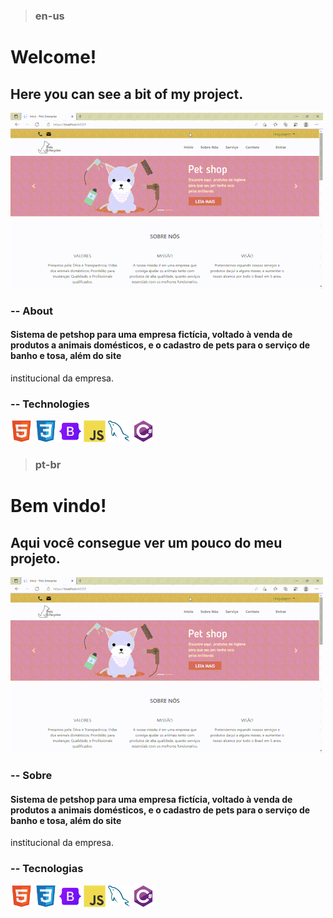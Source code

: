 > ### en-us

# Welcome!

## Here you can see a bit of my project.

![](https://github.com/IsaacLouzeiro/petshop-tcc/blob/master/pets-enterprize-gif.gif "Preview")

### -- About

#### Sistema de petshop para uma empresa fictícia, voltado à venda de produtos a animais domésticos, e o cadastro de pets para o serviço de banho e tosa, além do site 
institucional da empresa. 

### -- Technologies

<span><img src="https://raw.githubusercontent.com/devicons/devicon/master/icons/html5/html5-original.svg" width="35px" alt="Html 5" title="Html 5" /></span>
<span><img src="https://raw.githubusercontent.com/devicons/devicon/master/icons/css3/css3-original.svg" width="35px" alt="CSS 3" title="CSS 3" /></span>
<span><img src="https://raw.githubusercontent.com/devicons/devicon/master/icons/bootstrap/bootstrap-original.svg" width="35px" alt="Bootstrap" title="Bootstrap" /></span>
<span><img src="https://raw.githubusercontent.com/devicons/devicon/master/icons/javascript/javascript-original.svg" width="35px" alt="Javascript" title="Javascript"/></span>
<span><img src="https://raw.githubusercontent.com/devicons/devicon/master/icons/mysql/mysql-original.svg" width="35px" alt="MySQL" title="MySQL" /></span>
<span><img src="https://raw.githubusercontent.com/devicons/devicon/master/icons/csharp/csharp-original.svg" width="35px" alt="Asp.Net" title="Asp.Net" /></span>


> ### pt-br

# Bem vindo!

## Aqui você consegue ver um pouco do meu projeto.

![](https://github.com/IsaacLouzeiro/petshop-tcc/blob/master/pets-enterprize-gif.gif "Pré-visualização")

### -- Sobre

#### Sistema de petshop para uma empresa fictícia, voltado à venda de produtos a animais domésticos, e o cadastro de pets para o serviço de banho e tosa, além do site 
institucional da empresa. 

### -- Tecnologias

<span><img src="https://raw.githubusercontent.com/devicons/devicon/master/icons/html5/html5-original.svg" width="35px" alt="Html 5" title="Html 5" /></span>
<span><img src="https://raw.githubusercontent.com/devicons/devicon/master/icons/css3/css3-original.svg" width="35px" alt="CSS 3" title="CSS 3" /></span>
<span><img src="https://raw.githubusercontent.com/devicons/devicon/master/icons/bootstrap/bootstrap-original.svg" width="35px" alt="Bootstrap" title="Bootstrap" /></span>
<span><img src="https://raw.githubusercontent.com/devicons/devicon/master/icons/javascript/javascript-original.svg" width="35px" alt="Javascript" title="Javascript"/></span>
<span><img src="https://raw.githubusercontent.com/devicons/devicon/master/icons/mysql/mysql-original.svg" width="35px" alt="MySQL" title="MySQL" /></span>
<span><img src="https://raw.githubusercontent.com/devicons/devicon/master/icons/csharp/csharp-original.svg" width="35px" alt="Asp.Net" title="Asp.Net" /></span>
